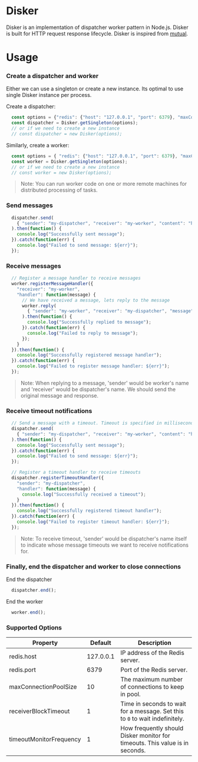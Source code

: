 # Disker
Disker is an implementation of dispatcher worker pattern in Node.js. Disker is built for HTTP request response lifecycle. Disker is inspired from [mutual](https://github.com/pandastrike/mutual).

# Usage

### Create a dispatcher and worker

Either we can use a singleton or create a new instance. Its optimal to use single Disker instance per process. 

Create a dispatcher:
```javascript
  const options = {"redis": {"host": "127.0.0.1", "port": 6379}, "maxConnectionPoolSize": 100};
  const dispatcher = Disker.getSingleton(options);
  // or if we need to create a new instance
  // const dispatcher = new Disker(options);
```

Similarly, create a worker:
```javascript
  const options = { "redis": {"host": "127.0.0.1", "port": 6379}, "maxConnectionPoolSize": 100 };
  const worker = Disker.getSingleton(options);
  // or if we need to create a new instance
  // const worker = new Disker(options);
```
> Note: You can run worker code on one or more remote machines for distributed processing of tasks.

### Send messages

```javascript
  dispatcher.send(
    { "sender": "my-dispatcher", "receiver": "my-worker", "content": "hello worker" }
  ).then(function() {
    console.log("Successfully sent message");
  }).catch(function(err) {
    console.log("Failed to send message: ${err}");
  });
```

### Receive messages

```javascript
  // Register a message handler to receive messages
  worker.registerMessageHandler({ 
    "receiver": "my-worker", 
    "handler": function(message) {
      // We have received a message, lets reply to the message
      worker.reply(
        { "sender": "my-worker", "receiver": "my-dispatcher", "message": message, "response": "hello dispatcher" }
      ).then(function() { 
        console.log("Successfully replied to message"); 
      }).catch(function(err) {
        console.log("Failed to reply to message");
      });
    }
  }).then(function() {
    console.log("Successfully registered message handler");
  }).catch(function(err) {
    console.log("Failed to register message handler: ${err}");
  });
```

> Note: When replying to a message, 'sender' would be worker's name and 'receiver' would be dispatcher's name. We should send the original message and response.

### Receive timeout notifications

```javascript
  // Send a message with a timeout. Timeout is specified in milliseconds
  dispatcher.send(
    { "sender": "my-dispatcher", "receiver": "my-worker", "content": "hello worker", "timeout": 1000 }
  ).then(function() {
    console.log("Successfully sent message");
  }).catch(function(err) {
    console.log("Failed to send message: ${err}");
  });

  // Register a timeout handler to receive timeouts
  dispatcher.registerTimeoutHandler({
    "sender": "my-dispatcher", 
    "handler": function(message) {
      console.log("Successfully received a timeout");
    }
  }).then(function() {
    console.log("Successfully registered timeout handler");
  }).catch(function(err) {
    console.log("Failed to register timeout handler: ${err}");
  });
```

> Note: To receive timeout, 'sender' would be dispatcher's name itself to indicate whose message timeouts we want to receive notifications for.

### Finally, end the dispatcher and worker to close connections

End the dispatcher
```javascript
  dispatcher.end();
```

End the worker
```javascript
  worker.end();
```

### Supported Options

| Property                  | Default   | Description |
|---------------------------|-----------|-------------|
| redis.host                | 127.0.0.1 | IP address of the Redis server. |
| redis.port                | 6379      | Port of the Redis server. |
| maxConnectionPoolSize     | 10        | The maximum number of connections to keep in pool. |
| receiverBlockTimeout      | 1         | Time in seconds to wait for a message. Set this to `0` to wait indefinitely. |
| timeoutMonitorFrequency   | 1         | How frequently should Disker monitor for timeouts. This value is in seconds. |
